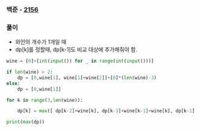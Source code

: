 ### 백준  - [2156](https://www.acmicpc.net/problem/2156)

### 풀이

* 와인의 개수가 1개일 때
* dp[k]를 정할때, dp[k-1]도 비교 대상에 추가해줘야 함.

```Python
wine = [0]+[int(input()) for _ in range(int(input()))]

if len(wine) > 2:
    dp = [0,wine[1], wine[1]+wine[2]]+[0]*(len(wine)-3)
else:
    dp = [0,wine[1]]

for k in range(3,len(wine)):

    dp[k] = max([ dp[k-2]+wine[k], dp[k-3]+wine[k-1]+wine[k], dp[k-1]  ])

print(max(dp))
```

